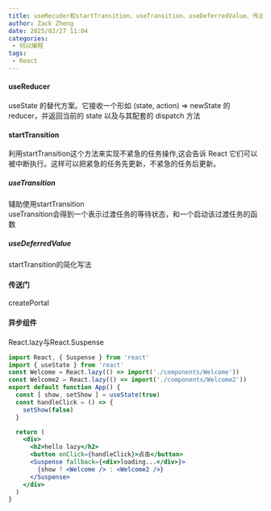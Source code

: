 ```yaml
---
title: useRecuder和startTransition、useTransition、useDeferredValue、传送门
author: Zack Zheng
date: 2025/02/27 11:04
categories:
 - 何以编程
tags:
 - React
---
```


#### useReducer

useState 的替代方案。它接收一个形如 (state, action) => newState 的 reducer，并返回当前的 state 以及与其配套的 dispatch 方法

  <simple-img src="https://gitee.com/zackzhengxy/picGallery/raw/main/imgs/useReducer是什么.png" lazy />

#### startTransition

利用startTransition这个方法来实现不紧急的任务操作,这会告诉 React 它们可以被中断执行。这样可以把紧急的任务先更新，不紧急的任务后更新。 

##### useTransition
辅助使用startTransition   
useTransition会得到一个表示过渡任务的等待状态，和一个启动该过渡任务的函数

##### useDeferredValue

startTransition的简化写法

#### 传送门  
createPortal

#### 异步组件

React.lazy与React.Suspense

```jsx
import React, { Suspense } from 'react'
import { useState } from 'react'
const Welcome = React.lazy(() => import('./components/Welcome'))
const Welcome2 = React.lazy(() => import('./components/Welcome2')) 
export default function App() {
  const [ show, setShow ] = useState(true)
  const handleClick = () => {
    setShow(false)
  }

  return (
    <div>
      <h2>hello lazy</h2>
      <button onClick={handleClick}>点击</button>
      <Suspense fallback={<div>loading...</div>}>
        {show ? <Welcome /> : <Welcome2 />}
      </Suspense>
    </div>
  )
}
 
```
